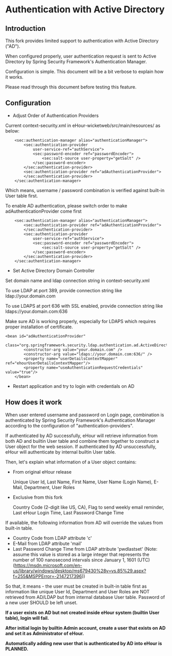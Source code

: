 Authentication with Active Directory
===========================
Introduction
----------------
This fork provides limited support to authentication with Active Directory ("AD"). 

When configured properly, user authentication request is sent to Active Directory 
by Spring Security Framework's Authentication Manager.

Configuration is simple. This document will be a bit verbose to explain how it works.

Please read through this document before testing this feature.

Configuration
----------------
- Adjust Order of Authentication Providers

Current context-security.xml in eHour-wicketweb/src/main/resources/ as below:
```
	<sec:authentication-manager alias="authenticationManager">
		<sec:authentication-provider
			user-service-ref="authService">
			<sec:password-encoder ref="passwordEncoder">
				<sec:salt-source user-property="getSalt" />
			</sec:password-encoder>
		</sec:authentication-provider>
		<sec:authentication-provider ref="adAuthenticationProvider">
		</sec:authentication-provider>
	</sec:authentication-manager>
```	
Which means, username / password combination is verified against built-in User table first. 

To enable AD authentication, please switch order to make adAuthenticationProvider come first
```
	<sec:authentication-manager alias="authenticationManager">
		<sec:authentication-provider ref="adAuthenticationProvider">
		</sec:authentication-provider>
		<sec:authentication-provider
			user-service-ref="authService">
			<sec:password-encoder ref="passwordEncoder">
				<sec:salt-source user-property="getSalt" />
			</sec:password-encoder>
		</sec:authentication-provider>
	</sec:authentication-manager>
```	

- Set Active Directory Domain Controller

Set domain name and ldap connection string in context-security.xml

To use LDAP at port 389, provide connection string like ldap://your.domain.com

To use LDAPS at port 636 with SSL enabled, provide connection string like ldaps://your.domain.com:636

Make sure AD is working properly, especially for LDAPS which requires proper installation of certificate.

```
<bean id="adAuthenticationProvider"
		  class="org.springframework.security.ldap.authentication.ad.ActiveDirectoryLdapAuthenticationProvider">
		<constructor-arg value="your.domain.com" />
		<constructor-arg value="ldaps://your.domain.com:636/" />
		<property name="userDetailsContextMapper" ref="ehourUserDetailsContextMapper"/>
		<property name="useAuthenticationRequestCredentials" value="true"/>
	</bean>
```

- Restart application and try to login with credentials on AD

How does it work
----------------
When user entered username and password on Login page, combination is authenticated 
by Spring Security Framework's Authentication Manager according to the configuration of 
"authentication-providers". 

If authenticated by AD successfully, eHour will retrieve information from both AD and builtin User table and combine them together 
to construct a User object for the web session.
If authenticated by AD unsuccessfully, eHour will authenticate by internal builtin User table.

Then, let's explain what information of a User object contains:
- From original eHour release

  Unique User Id, Last Name, First Name, User Name (Login Name), E-Mail, Department, User Roles
  
- Exclusive from this fork

  Country Code (2-digit like US, CA), Flag to send weekly email reminder, Last eHour Login Time, Last Password Change Time

If available, the following information from AD will override the values from built-in table.
- Country Code from LDAP attribute 'c'
- E-Mail from LDAP attribute 'mail'
- Last Password Change Time from LDAP attribute 'pwdlastset' (Note: assume this value is stored as a large integer that represents 
the number of 100 nanosecond intervals since January 1, 1601 (UTC) (https://msdn.microsoft.com/en-us/library/windows/desktop/ms679430%28v=vs.85%29.aspx?f=255&MSPPError=-2147217396))

So that, it means - the user must be created in built-in table first as information like unique User Id, Department and User Roles 
are NOT retrieved from AD/LDAP but from internal database User table. Password of a new user SHOULD be left unset.

**If a user exists on AD but not created inside eHour system (builtin User table), login will fail.**

**After initial login by builtin Admin account, create a user that exists on AD and set it as Administrator of eHour.**

**Automatically adding new user that is authenticated by AD into eHour is PLANNED.**





